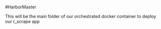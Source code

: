 #HarborMaster

This will be the main folder of our orchestrated docker container to deploy our r_scrape app
